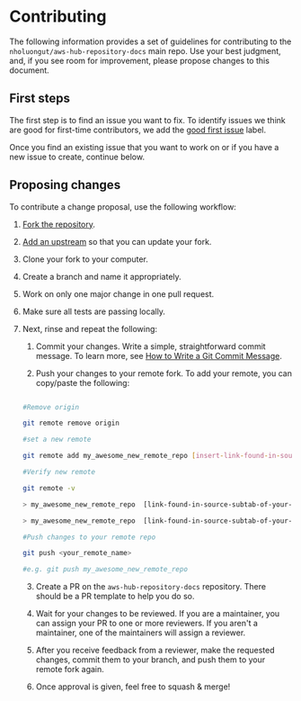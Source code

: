 # Contributing

The following information provides a set of guidelines for contributing to the `nholuongut/aws-hub-repository-docs` main repo. Use your best judgment, and, if you see room for improvement, please propose changes to this document.

## First steps

The first step is to find an issue you want to fix. To identify issues we think are good for first-time contributors, we add the [good first issue](https://github.com/nholuongut/aws-hub-repository-docs/issues?q=is%3Aissue+is%3Aopen+label%3A%22good+first+issue%22) label.

Once you find an existing issue that you want to work on or if you have a new issue to create, continue below.

## Proposing changes

To contribute a change proposal, use the following workflow:

1. [Fork the repository](https://github.com/nholuongut/aws-hub-repository-docs).

2. [Add an upstream](https://docs.github.com/en/github/collaborating-with-pull-requests/working-with-forks/syncing-a-fork) so that you can update your fork.

3. Clone your fork to your computer.

4. Create a branch and name it appropriately.

5. Work on only one major change in one pull request.

6. Make sure all tests are passing locally.

7. Next, rinse and repeat the following:

    1. Commit your changes. Write a simple, straightforward commit message. To learn more, see [How to Write a Git Commit Message](https://chris.beams.io/posts/git-commit/).

    2. Push your changes to your remote fork. To add your remote, you can copy/paste the following:

    ```sh

    #Remove origin

    git remote remove origin

    #set a new remote

    git remote add my_awesome_new_remote_repo [insert-link-found-in-source-subtab-of-your-repo]

    #Verify new remote

    git remote -v

    > my_awesome_new_remote_repo  [link-found-in-source-subtab-of-your-repo] (fetch)

    > my_awesome_new_remote_repo  [link-found-in-source-subtab-of-your-repo] (push)

    #Push changes to your remote repo

    git push <your_remote_name>

    #e.g. git push my_awesome_new_remote_repo

    ```

    3. Create a PR on the `aws-hub-repository-docs` repository. There should be a PR template to help you do so.

    4. Wait for your changes to be reviewed. If you are a maintainer, you can assign your PR to one or more reviewers. If you aren't a maintainer, one of the maintainers will assign a reviewer.

    5. After you receive feedback from a reviewer, make the requested changes, commit them to your branch, and push them to your remote fork again.

    6. Once approval is given, feel free to squash & merge!
